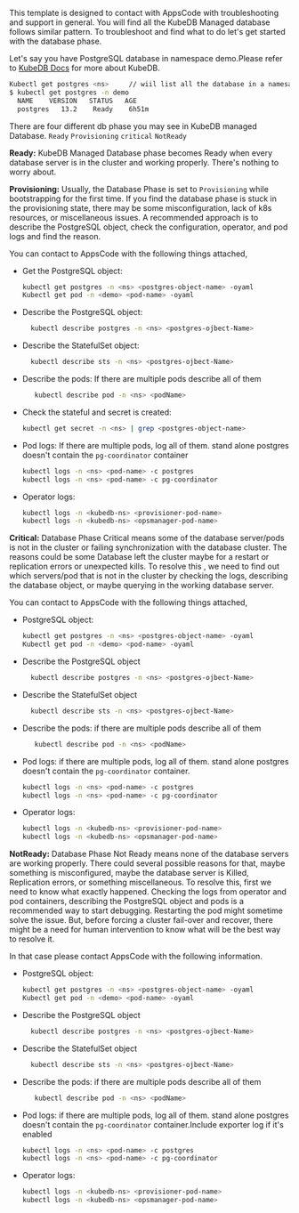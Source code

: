 This template is designed to contact with AppsCode with troubleshooting and support in general. You will find all the KubeDB Managed database follows similar pattern. To troubleshoot and find what to do let's get started with the database phase.

Let's say you have PostgreSQL database in namespace demo.Please refer to [KubeDB Docs](https://kubedb.com/docs/v2023.01.31/guides/postgres/) for more about KubeDB.
```bash
Kubectl get postgres <ns>     // wiil list all the database in a namesapce  
$ kubectl get postgres -n demo
  NAME    VERSION   STATUS   AGE
  postgres   13.2    Ready    6h51m
```
There are four different db phase you may see in KubeDB managed Database.
``Ready`` ``Provisioning`` ``critical`` ``NotReady``

**Ready:** KubeDB Managed Database phase becomes Ready when every database server is in the cluster and working properly. There's nothing to worry about.

**Provisioning:** Usually, the Database Phase is set to `Provisioning` while bootstrapping for the first time. If you find the database phase is stuck in the provisioning state,
there may be some misconfiguration, lack of k8s resources, or miscellaneous issues.
A recommended approach is to describe the PostgreSQL object, check the configuration, operator, and pod logs and find the reason.

You can contact to AppsCode with the following things attached,
- Get the PostgreSQL object:
    ```bash
    kubectl get postgres -n <ns> <postgres-object-name> -oyaml
    Kubectl get pod -n <demo> <pod-name> -oyaml 
    ```
- Describe the PostgreSQL object:
    ```bash
      kubectl describe postgres -n <ns> <postgres-ojbect-Name> 
    ```
- Describe the StatefulSet object:
    ```bash
      kubectl describe sts -n <ns> <postgres-ojbect-Name>
    ```
- Describe the pods: If there are multiple pods describe all of them
    ```bash
       kubectl describe pod -n <ns> <podName> 
    ```
- Check the stateful and secret is created:
    ```bash
    kubectl get secret -n <ns> | grep <postgres-object-name>
    ```
- Pod logs: If there are multiple pods, log all of them. stand alone postgres doesn't contain the `pg-coordinator` container
    ```bash
    kubectl logs -n <ns> <pod-name> -c postgres
    kubectl logs -n <ns> <pod-name> -c pg-coordinator  
    ```
- Operator logs:
    ```bash
    kubectl logs -n <kubedb-ns> <provisioner-pod-name>
    kubectl logs -n <kubedb-ns> <opsmanager-pod-name>
    ```

**Critical:** Database Phase Critical means some of the database server/pods is not in the cluster or failing synchronization with the database cluster.
The reasons could be some Database left the cluster maybe for a restart or replication errors or unexpected kills.
To resolve this , we need to  find out which servers/pod that is not in the cluster by checking the logs, describing the database object, or maybe querying in the working database server.

You can contact to AppsCode with the following things attached,

- PostgreSQL object:
    ```bash
    kubectl get postgres -n <ns> <postgres-object-name> -oyaml
    Kubectl get pod -n <demo> <pod-name> -oyaml 
    ```
- Describe the PostgreSQL object
    ```bash
      kubectl describe postgres -n <ns> <postgres-ojbect-Name> 
    ```
- Describe the StatefulSet object
    ```bash
      kubectl describe sts -n <ns> <postgres-ojbect-Name>
    ```
- Describe the pods: if there are multiple pods describe all of them
    ```bash
       kubectl describe pod -n <ns> <podName> 
    ```
- Pod logs:  if there are multiple pods, log all of them. stand alone postgres doesn't contain the `pg-coordinator` container.
    ```bash
    kubectl logs -n <ns> <pod-name> -c postgres
    kubectl logs -n <ns> <pod-name> -c pg-coordinator  
    ```
- Operator logs:
    ```bash
    kubectl logs -n <kubedb-ns> <provisioner-pod-name>
    kubectl logs -n <kubedb-ns> <opsmanager-pod-name>
    ```

**NotReady:** Database Phase Not Ready means none of the database servers are working properly. There could several possible reasons for that, maybe something is misconfigured,
maybe the database server is Killed, Replication errors, or something miscellaneous.
To resolve this, first we need to know what exactly happened. Checking the logs from operator and pod containers, describing the PostgreSQL object and pods is a recommended way to start debugging. Restarting the pod might sometime solve the issue. But, before forcing a cluster fail-over and recover,
there might be a need for human intervention to know what will be the best way to resolve it.

In that case please contact AppsCode with the following information.

- PostgreSQL object:
    ```bash
    kubectl get postgres -n <ns> <postgres-object-name> -oyaml
    Kubectl get pod -n <demo> <pod-name> -oyaml 
    ```
- Describe the PostgreSQL object
    ```bash
      kubectl describe postgres -n <ns> <postgres-ojbect-Name> 
    ```
- Describe the StatefulSet object
    ```bash
      kubectl describe sts -n <ns> <postgres-ojbect-Name>
    ```
- Describe the pods: if there are multiple pods describe all of them
    ```bash
       kubectl describe pod -n <ns> <podName> 
    ```
- Pod logs:  if there are multiple pods, log all of them. stand alone postgres doesn't contain the `pg-coordinator` container.Include exporter log if it's enabled
    ```bash
    kubectl logs -n <ns> <pod-name> -c postgres
    kubectl logs -n <ns> <pod-name> -c pg-coordinator
    ```
- Operator logs:
    ```bash
    kubectl logs -n <kubedb-ns> <provisioner-pod-name>
    kubectl logs -n <kubedb-ns> <opsmanager-pod-name>
    ```